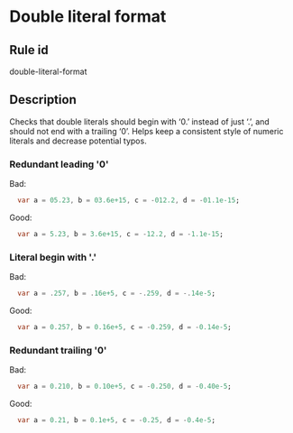 # Double literal format

## Rule id
double-literal-format

## Description
Checks that double literals should begin with ‘0.’ instead of just ‘.’, and should not end with a trailing ‘0’. Helps keep a consistent style of numeric literals and decrease potential typos.

### Redundant leading '0'
Bad:
```dart
  var a = 05.23, b = 03.6e+15, c = -012.2, d = -01.1e-15;
```

Good:
```dart
  var a = 5.23, b = 3.6e+15, c = -12.2, d = -1.1e-15;
```

### Literal begin with '.'
Bad:
```dart
  var a = .257, b = .16e+5, c = -.259, d = -.14e-5;
```

Good:
```dart
  var a = 0.257, b = 0.16e+5, c = -0.259, d = -0.14e-5;
```

### Redundant trailing '0'
Bad:
```dart
  var a = 0.210, b = 0.10e+5, c = -0.250, d = -0.40e-5;
```

Good:
```dart
  var a = 0.21, b = 0.1e+5, c = -0.25, d = -0.4e-5;
```
